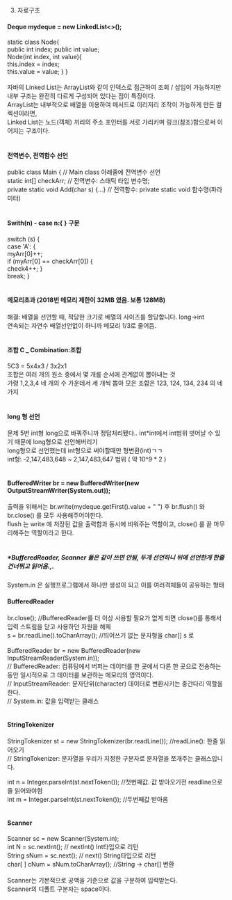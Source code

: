 3. 자료구조 <br>

#### Deque<Node> mydeque = new LinkedList<>();
static class Node{ <br>
	public int index; public int value; <br>
	Node(int index, int value){<br>
 		this.index = index;<br>
 		this.value = value;	} }<br>
   <br>
자바의 Linked List는 ArrayList와 같이 인덱스로 접근하여 조회 / 삽입이 가능하지만 내부 구조는 완전히 다르게 구성되어 있다는 점이 특징이다.  <br>
ArrayList는 내부적으로 배열을 이용하여 메서드로 이리저리 조작이 가능하게 만든 컬렉션이라면,  <br>
Linked List는 노드(객체) 끼리의 주소 포인터를 서로 가리키며 링크(참조)함으로써 이어지는 구조이다. <br>
 <br>

#### 전역변수, 전역함수 선언
public class Main { // Main class 아래줄에 전역변수 선언<br>
	static int[] checkArr; // 전역변수: 스태틱 타입 변수명; <br> 
private static void Add(char s) {...} // 전역함수: private static void 함수명(파라미터) <br>
<br>
#### Swith(n) - case n:{ } 구문
switch (s) { <br>
			case 'A': { <br>
				myArr[0]++; <br>
				if (myArr[0] == checkArr[0]) { <br>
					check4++;				} <br>
				break;			} <br>
<br>
#### 메모리초과 (2018번 메모리 제한이 32MB 였음. 보통 128MB)
해결: 배열을 선언할 때, 적당한 크기로 배열의 사이즈를 할당합니다. long->int <br>
연속되는 자연수 배열선언없이 하니까 메모리 1/3로 줄어듬.<br>
<br>
#### 조합 C _ Combination:조합
5C3 = 5x4x3 / 3x2x1<br>
조합은 여러 개의 원소 중에서 몇 개를 순서에 관계없이 뽑아내는 것<br>
가령 1,2,3,4 네 개의 수 가운데서 세 개씩 뽑아 모은 조합은 123, 124, 134, 234 의 네 가지<br>
<br>
#### long 형 선언
문제 5번 int형 long으로 바꿔주니까 정답처리됐다.. int*int에서 int범위 벗어날 수 있기 때문에 long형으로 선언해버리기<br>
long형으로 선언했는데 int형으로 써야할때만 형변환(int)ㄱㄱ<br>
int형: -2,147,483,648 ~ 2,147,483,647 범위 ( 약 10^9 * 2 )<br>
<br>

#### BufferedWriter br = new BufferedWriter(new OutputStreamWriter(System.out));
출력을 위해서는 br.write(mydeque.getFirst().value + " ") 후 br.flush() 와 br.close() 를 모두 사용해주어야한다. <br>
flush 는 write 에 저장된 값을 출력함과 동시에 비워주는 역할이고, close() 를 끝 마무리해주는 역할이라고 한다. <br>
<br>

##### *BufferedReader, Scanner 둘은 같이 쓰면 안됨, 두개 선언하니 뒤에 선언한게 한줄 건너뛰고 읽어옴.,.
System.in 은 실행프로그램에서 하나만 생성이 되고 이를 여러격체들이 공유하는 형태<br>
#### BufferedReader
br.close(); //BufferedReader를 더 이상 사용할 필요가 없게 되면 close()를 통해서 입력 스트림을 닫고 사용하던 자원을 해제 <br>
s = br.readLine().toCharArray(); //띄어쓰기 없는 문자형을 char[] s 로 <br>
<br>
BufferedReader br = new BufferedReader(new InputStreamReader(System.in));<br>
// BufferedReader: 컴퓨팅에서 버퍼는 데이터를 한 곳에서 다른 한 곳으로 전송하는 동안 일시적으로 그 데이터를 보관하는 메모리의 영역이다.<br>
// InputStreamReader: 문자단위(character) 데이터로 변환시키는 중간다리 역할을 한다. <br>
// System.in: 값을 입력받는 클래스 <br>
<br>
#### StringTokenizer
StringTokenizer st = new StringTokenizer(br.readLine());  //readLine(): 한줄 읽어오기 <br>
// StringTokenizer: 문자열을 우리가 지정한 구분자로 문자열을 쪼개주는 클래스입니다. <br>

int n = Integer.parseInt(st.nextToken()); //첫번째값. 값 받아오기전 readline으로 줄 읽어와야험 <br>
int m = Integer.parseInt(st.nextToken()); //두번째값 받아옴 <br>
<br>

#### Scanner
Scanner sc = new Scanner(System.in); <br>
int N = sc.nextInt(); // nextInt() Int타입으로 리턴	 <br>
String sNum = sc.next(); // next() String타입으로 리턴 <br>
char[ ] cNum = sNum.toCharArray(); //String -> char[] 변환 <br>
<br>
Scanner는 기본적으로 공백을 기준으로 값을 구분하여 입력받는다.<br>
Scanner의 디폴트 구분자는 space이다.<br>
<br>

